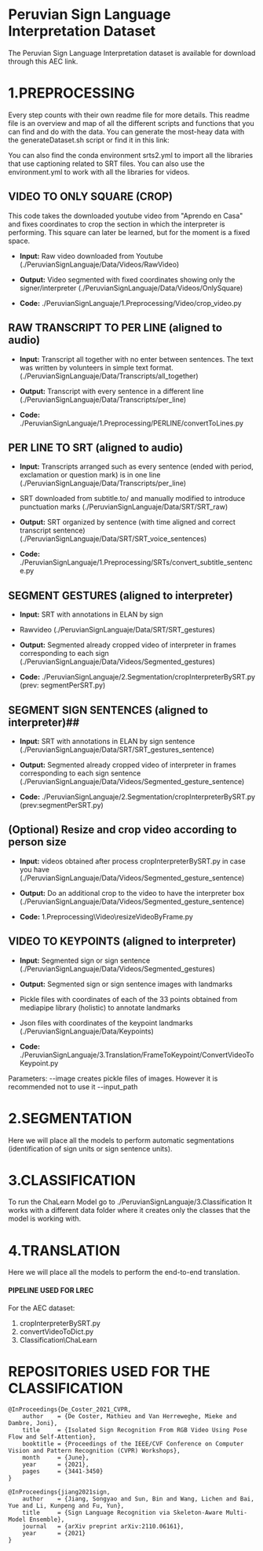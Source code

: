 # Peruvian Sign Language Interpretation Dataset

The Peruvian Sign Language Interpretation dataset is available for download through this AEC link.



# 1.PREPROCESSING #

Every step counts with their own readme file for more details. This readme file is an overview and map of all the different scripts and functions that you can find and do with the data. You can generate the most-heay data with the generateDataset.sh script or find it in this link:

You can also find the conda environment srts2.yml to import all the libraries that use captioning related to SRT files. You can also use the environment.yml to work with all the libraries for videos.


## VIDEO TO ONLY SQUARE (CROP) ##

This code takes the downloaded youtube video from "Aprendo en Casa" and fixes coordinates to crop the section in which the interpreter is performing. This square can later be learned, but for the moment is a fixed space.

- **Input:** Raw video downloaded from Youtube 
(./PeruvianSignLanguaje/Data/Videos/RawVideo)

- **Output:** Video segmented with fixed coordinates showing only the signer/interpreter
(./PeruvianSignLanguaje/Data/Videos/OnlySquare)

- **Code:** ./PeruvianSignLanguaje/1.Preprocessing/Video/crop_video.py


## RAW TRANSCRIPT TO PER LINE (aligned to audio) ##

- **Input:** Transcript all together with no enter between sentences. The text was written by volunteers in simple text format.
(./PeruvianSignLanguaje/Data/Transcripts/all_together)

- **Output:** Transcript with every sentence in a different line
(./PeruvianSignLanguaje/Data/Transcripts/per_line)

- **Code:** ./PeruvianSignLanguaje/1.Preprocessing/PERLINE/convertToLines.py


## PER LINE TO SRT (aligned to audio) ##

- **Input:** Transcripts arranged such as every sentence (ended with period, exclamation or question mark) is in one line
(./PeruvianSignLanguaje/Data/Transcripts/per_line)
- SRT downloaded from subtitle.to/ and manually modified to introduce punctuation marks
(./PeruvianSignLanguaje/Data/SRT/SRT_raw)

- **Output:** SRT organized by sentence (with time aligned and correct transcript sentence)
(./PeruvianSignLanguaje/Data/SRT/SRT_voice_sentences)

- **Code:** ./PeruvianSignLanguaje/1.Preprocessing/SRTs/convert_subtitle_sentence.py



## SEGMENT GESTURES (aligned to interpreter) ##

- **Input:** SRT with annotations in ELAN by sign
- Rawvideo
(./PeruvianSignLanguaje/Data/SRT/SRT_gestures)

- **Output:** Segmented already cropped video of interpreter in frames corresponding to each sign
(./PeruvianSignLanguaje/Data/Videos/Segmented_gestures)

- **Code:** ./PeruvianSignLanguaje/2.Segmentation/cropInterpreterBySRT.py (prev: segmentPerSRT.py)


## SEGMENT SIGN SENTENCES (aligned to interpreter)##

- **Input:**  SRT with annotations in ELAN by sign sentence
(./PeruvianSignLanguaje/Data/SRT/SRT_gestures_sentence)

- **Output:** Segmented already cropped video of interpreter in frames corresponding to each sign sentence
(./PeruvianSignLanguaje/Data/Videos/Segmented_gesture_sentence)

- **Code:** ./PeruvianSignLanguaje/2.Segmentation/cropInterpreterBySRT.py (prev:segmentPerSRT.py)

## (Optional) Resize and crop video according to person size ##

- **Input:**  videos obtained after process cropInterpreterBySRT.py in case you have 
(./PeruvianSignLanguaje/Data/Videos/Segmented_gesture_sentence)

- **Output:** Do an additional crop to the video to have the interpreter box
(./PeruvianSignLanguaje/Data/Videos/Segmented_gesture_sentence)

- **Code:** 1.Preprocessing\Video\resizeVideoByFrame.py

## VIDEO TO KEYPOINTS (aligned to interpreter) ##

- **Input:** Segmented sign or sign sentence
(./PeruvianSignLanguaje/Data/Videos/Segmented_gestures)

- **Output:** Segmented sign or sign sentence images with landmarks
- Pickle files with coordinates of each of the 33 points obtained from mediapipe library (holistic) to annotate landmarks
- Json files with coordinates of the keypoint landmarks
(./PeruvianSignLanguaje/Data/Keypoints)

- **Code:** ./PeruvianSignLanguaje/3.Translation/FrameToKeypoint/ConvertVideoToKeypoint.py

Parameters:
--image creates pickle files of images. However it is recommended not to use it
--input_path


# 2.SEGMENTATION #

Here we will place all the models to perform automatic segmentations (identification of sign units or sign sentence units).




# 3.CLASSIFICATION #

To run the ChaLearn Model go to ./PeruvianSignLanguaje/3.Classification
It works with a different data folder where it creates only the classes that the model is working with.



# 4.TRANSLATION #

Here we will place all the models to perform the end-to-end translation.



#### PIPELINE USED FOR LREC ####
For the AEC dataset:
1. cropInterpreterBySRT.py
2. convertVideoToDict.py
3. Classification\ChaLearn

# REPOSITORIES USED FOR THE CLASSIFICATION

```
@InProceedings{De_Coster_2021_CVPR,
    author    = {De Coster, Mathieu and Van Herreweghe, Mieke and Dambre, Joni},
    title     = {Isolated Sign Recognition From RGB Video Using Pose Flow and Self-Attention},
    booktitle = {Proceedings of the IEEE/CVF Conference on Computer Vision and Pattern Recognition (CVPR) Workshops},
    month     = {June},
    year      = {2021},
    pages     = {3441-3450}
}

@InProceedings{jiang2021sign,
    author    = {Jiang, Songyao and Sun, Bin and Wang, Lichen and Bai, Yue and Li, Kunpeng and Fu, Yun},
    title     = {Sign Language Recognition via Skeleton-Aware Multi-Model Ensemble},
    journal   = {arXiv preprint arXiv:2110.06161},
    year      = {2021}
}
```
